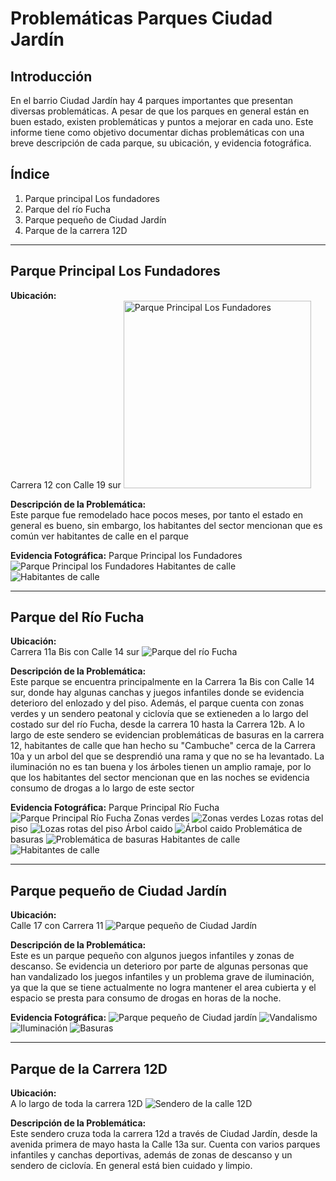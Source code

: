 # Problemáticas Parques Ciudad Jardín

## Introducción
En el barrio Ciudad Jardín hay 4 parques importantes que presentan diversas problemáticas. A pesar de que los parques en general están en buen estado, existen problemáticas y puntos a mejorar en cada uno. Este informe tiene como objetivo documentar dichas problemáticas con una breve descripción de cada parque, su ubicación, y evidencia fotográfica.

## Índice
1. Parque principal Los fundadores
2. Parque del río Fucha
3. Parque pequeño de Ciudad Jardín
4. Parque de la carrera 12D

---

## Parque Principal Los Fundadores

**Ubicación:**  
Carrera 12 con Calle 19 sur
<img src="maps/1.png" alt="Parque Principal Los Fundadores" width="300">

**Descripción de la Problemática:**  
Este parque fue remodelado hace pocos meses, por tanto el estado en general es bueno, sin embargo, los habitantes del sector mencionan que es común ver habitantes de calle en el parque

**Evidencia Fotográfica:**
Parque Principal los Fundadores
![Parque Principal los Fundadores](images/fundadores_1.jpg)
Habitantes de calle
![Habitantes de calle](images/fundadores_2.jpg)

---

## Parque del Río Fucha

**Ubicación:**  
Carrera 11a Bis con Calle 14 sur 
![Parque del río Fucha](maps/2.png)

**Descripción de la Problemática:**  
Este parque se encuentra principalmente en la Carrera 1a Bis con Calle 14 sur, donde hay algunas canchas y juegos infantiles donde se evidencia deterioro del enlozado y del piso. Además, el parque cuenta con zonas verdes y un sendero peatonal y ciclovía que se extieneden a lo largo del costado sur del río Fucha, desde la carrera 10 hasta la Carrera 12b. A lo largo de este sendero se evidencian problemáticas de basuras en la carrera 12, habitantes de calle que han hecho su "Cambuche" cerca de la Carrera 10a y un arbol del que se desprendió una rama y que no se ha levantado. La iluminación no es tan buena y los árboles tienen un amplio ramaje, por lo que los habitantes del sector mencionan que en las noches se evidencia consumo de drogas a lo largo de este sector

**Evidencia Fotográfica:**
Parque Principal Río Fucha
![Parque Principal Río Fucha](images/fucha_1.jpg)
Zonas verdes
![Zonas verdes](images/fucha_2.jpg)
Lozas rotas del piso
![Lozas rotas del piso](images/fucha_3.jpg)
Árbol caido
![Árbol caido](images/fucha_4.jpg)
Problemática de basuras
![Problemática de basuras](images/fucha_5.jpg)
Habitantes de calle
![Habitantes de calle](images/fucha_6.jpg)

---

## Parque pequeño de Ciudad Jardín

**Ubicación:**  
Calle 17 con Carrera 11
![Parque pequeño de Ciudad Jardín](maps/3.png)

**Descripción de la Problemática:**  
Este es un parque pequeño con algunos juegos infantiles y zonas de descanso. Se evidencia un deterioro por parte de algunas personas que han vandalizado los juegos infantiles y un problema grave de iluminación, ya que la que se tiene actualmente no logra mantener el area cubierta y el espacio se presta para consumo de drogas en horas de la noche. 

**Evidencia Fotográfica:**
![Parque pequeño de Ciudad jardín](images/pequeno_1.jpg)
![Vandalismo](images/pequeno_2.jpg)
![Iluminación](images/pequeno_3.jpg)
![Basuras](images/pequeno_4.jpg)

---

## Parque de la Carrera 12D

**Ubicación:**  
A lo largo de toda la carrera 12D
![Sendero de la calle 12D](maps/4.png)

**Descripción de la Problemática:**  
Este sendero cruza toda la carrera 12d a través de Ciudad Jardín, desde la avenida primera de mayo hasta la Calle 13a sur. Cuenta con varios parques infantiles y canchas deportivas, además de zonas de descanso y un sendero de ciclovía. En general está bien cuidado y limpio.
